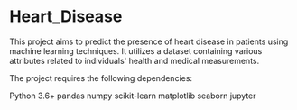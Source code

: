 # Heart_Disease
This project aims to predict the presence of heart disease in patients using machine learning techniques. It utilizes a dataset containing various attributes related to individuals' health and medical measurements.


The project requires the following dependencies:

Python 3.6+
pandas
numpy
scikit-learn
matplotlib
seaborn
jupyter
